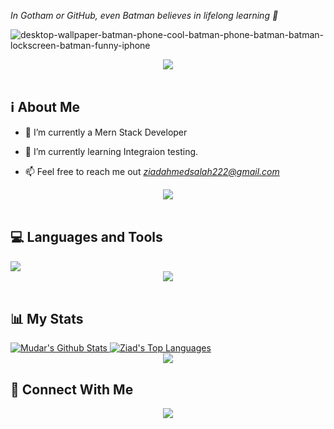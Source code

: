 *In Gotham or GitHub, even Batman believes in lifelong learning 🦇*


![desktop-wallpaper-batman-phone-cool-batman-phone-batman-batman-lockscreen-batman-funny-iphone](https://github.com/BabaVoos/BabaVoos/assets/91697196/fbec58b3-bc33-4117-abfd-8b87b232fafc)
<div align="center">
    <img src="https://user-images.githubusercontent.com/73097560/115834477-dbab4500-a447-11eb-908a-139a6edaec5c.gif" />
</div>
<br>


## ℹ About Me


- 🔭 I’m currently a Mern Stack Developer 

- 🌱 I’m currently learning Integraion testing. 

- 📫 Feel free to reach me out *ziadahmedsalah222@gmail.com*
<div align="center">
    <img src="https://user-images.githubusercontent.com/73097560/115834477-dbab4500-a447-11eb-908a-139a6edaec5c.gif" />
</div>
<br>

## 💻 Languages and Tools
<div align="start">
    <img src="https://skillicons.dev/icons?i=github,vscode,javascript,postman,nodejs,html,css,expressjs,react,next" /><br>
</div>
<div align="center">
    <img src="https://user-images.githubusercontent.com/73097560/115834477-dbab4500-a447-11eb-908a-139a6edaec5c.gif" />
</div>
<br>

## 📊 My Stats

<div align="start">
    <a href="https://github.com/Zerox3200/github-readme-stats">
        <img alt="Mudar's Github Stats" src="https://github-readme-stats.vercel.app/api?username=Zerox3200&show_icons=true&count_private=true&theme=react&hide_border=true&bg_color=0D1117&hide=c%2B%2B" />
    </a>
    <a href="https://github.com/Zerox3200/github-readme-stats">
        <img alt="Ziad's Top Languages" src="https://github-readme-stats.vercel.app/api/top-langs/?username=Zerox3200&langs_count=8&count_private=true&layout=compact&theme=react&hide_border=true&bg_color=0D1117" />
    </a>
</div>
<div align="center">
    <img src="https://user-images.githubusercontent.com/73097560/115834477-dbab4500-a447-11eb-908a-139a6edaec5c.gif" />
</div>

## 🤝 Connect With Me

<div align="center">
    <a href="https://www.linkedin.com/in/ziad-ahmed-%F0%9F%87%B5%F0%9F%87%B8-8118a4233/" target="_blank">
        <img src="https://img.shields.io/badge/LinkedIn-0077B5?style=for-the-badge&logo=linkedin&logoColor=white" target="_blank" />
    </a>
    </div>
